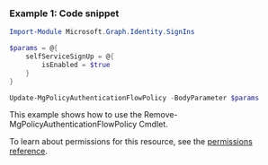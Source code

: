 ### Example 1: Code snippet

```powershellImport-Module Microsoft.Graph.Identity.SignIns

$params = @{
	selfServiceSignUp = @{
		isEnabled = $true
	}
}

Update-MgPolicyAuthenticationFlowPolicy -BodyParameter $params
```
This example shows how to use the Remove-MgPolicyAuthenticationFlowPolicy Cmdlet.
To learn about permissions for this resource, see the [permissions reference](/graph/permissions-reference).

